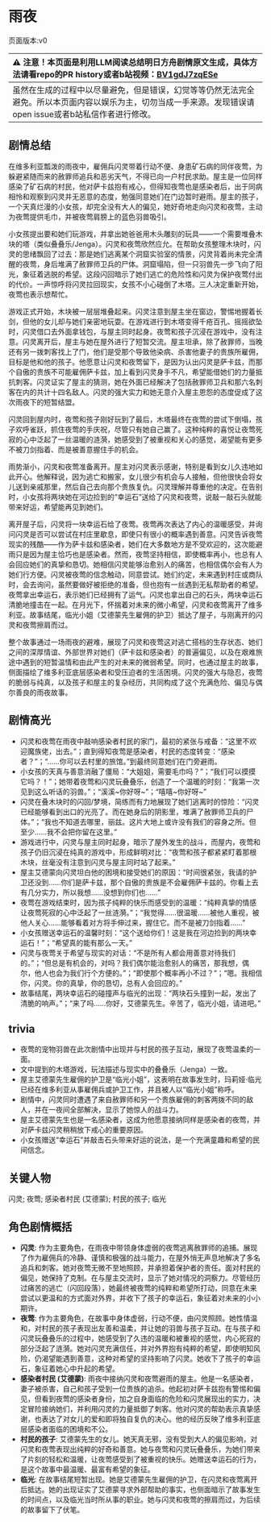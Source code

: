 # 雨夜
页面版本:v0
 

| :warning: 注意！本页面是利用LLM阅读总结明日方舟剧情原文生成，具体方法请看repo的PR history或者b站视频：[BV1gdJ7zqESe](https://www.bilibili.com/video/BV1gdJ7zqESe/)         |
|:----------------------------|
| 虽然在生成的过程中以尽量避免，但是错误，幻觉等等仍然无法完全避免。所以本页面内容以娱乐为主，切勿当成一手来源。发现错误请open issue或者b站私信作者进行修改。|



## 剧情总结
在维多利亚瓢泼的雨夜中，雇佣兵闪灵带着行动不便、身患矿石病的同伴夜莺，为躲避紧随而来的赦罪师追兵和恶劣天气，不得已向一户村民求助。屋主是一位同样感染了矿石病的村民，他对萨卡兹抱有戒心，但得知夜莺也是感染者后，出于同病相怜和观察到闪灵并无恶意的态度，勉强同意她们在门边暂时避雨。屋主的孩子，一个天真烂漫的小女孩，却完全没有大人的偏见，她好奇地走向闪灵和夜莺，主动为夜莺提供毛巾，并被夜莺肩膀上的蓝色羽兽吸引。

小女孩提出要和她们玩游戏，并拿出她爸爸用木头雕刻的玩具——一个需要堆叠木块的塔（类似叠叠乐/Jenga）。闪灵和夜莺欣然应允。在帮助女孩整理木块时，闪灵的思绪飘回了过去：那是她们逃离某个洞窟实验室的情景，闪灵背着尚未完全清醒的夜莺，身后堆满了赦罪师卫兵的尸体。洞窟塌陷，但一只羽兽先一步飞向了阳光，象征着逃脱的希望。这段闪回暗示了她们逃亡的危险性和闪灵为保护夜莺付出的代价。一声惊呼将闪灵拉回现实，女孩不小心碰倒了木塔。三人决定重新开始，夜莺也表示想帮忙。

游戏正式开始，木块被一层层堆叠起来。闪灵注意到屋主坐在窗边，警惕地握着长剑，但他的女儿却与她们亲密地玩耍。在游戏进行到木塔变得千疮百孔、摇摇欲坠时，闪灵借口去外面拿钱包，与屋主同时起身。夜莺和孩子沉浸在游戏中，没有注意。闪灵离开后，屋主与她在屋外进行了短暂交流。屋主坦承，除了赦罪师，当晚还有另一拨刺客找上了门，他们是受那个导致他染病、杀害他妻子的贵族所雇佣，目标是他和他的孩子。他愿意让闪灵和夜莺留下，是因为认出闪灵是萨卡兹，而那个自傲的贵族不可能雇佣萨卡兹，加上看到闪灵身手不凡，希望能借她们的力量抵抗刺客。闪灵证实了屋主的猜测，她在外面已经解决了包括赦罪师卫兵和那六名刺客在内的共计十四名敌人。闪灵的强大实力和她无意介入屋主恩怨的态度促成了这次雨夜下的短暂结盟。

闪灵回到屋内时，夜莺和孩子刚好玩到了最后，木塔最终在夜莺的尝试下倒塌，孩子欢呼雀跃，抓住夜莺的手庆祝，尽管只有她自己赢了。这种纯粹的喜悦让夜莺死寂的心中泛起了一丝温暖的涟漪，她感受到了被重视和关心的感觉，渴望能有更多不被刀剑指着、而是被善意握住手的机会。

雨势渐小，闪灵和夜莺准备离开。屋主对闪灵表示感谢，特别是看到女儿久违地如此开心。他解释说，因为逃亡和搬家，女儿很少有机会与人接触，但他很快会将女儿送到亲戚那里，然后自己去向那个贵族复仇。闪灵理解并尊重他的决定。在告别时，小女孩将两块她在河边捡到的“幸运石”送给了闪灵和夜莺，说敲一敲石头就能带来好运，希望能再见到她们。

离开屋子后，闪灵将一块幸运石给了夜莺。夜莺再次表达了内心的温暖感受，并询问闪灵是否可以尝试在村庄里歇息，即使只有很小的概率遇到善意。闪灵告诉夜莺现实的残酷——作为萨卡兹和感染者，她们在大多数地方是不受欢迎的，这次能避雨只是因为屋主恰巧也是感染者。然而，夜莺坚持相信，即使概率再小，也总有人会回应她们的真挚和恳切。她相信闪灵能够治愈别人的痛苦，也相信偶尔会有人为她们行方便。闪灵被夜莺的信念触动，同意尝试。她们约定，未来遇到村庄或商队时，会去询问，虽然要做好被拒绝的准备，但也抱有一丝遇到无私帮助者的希望。夜莺拿出幸运石，表示她们已经拥有了运气。闪灵也拿出自己的石头，两块幸运石清脆地撞击在一起。在月光下，怀揣着对未来的微小希望，闪灵和夜莺离开了维多利亚。故事结尾，临光小姐（艾德蒙先生雇佣的护卫）抵达了屋子，与刚离开的闪灵和夜莺擦肩而过。

整个故事通过一场雨夜的避难，展现了闪灵和夜莺这对逃亡搭档的生存状态、她们之间的深厚情谊、外部世界对她们（萨卡兹和感染者）的普遍偏见，以及在艰难旅途中遇到的短暂温情和由此产生的对未来的微弱希望。同时，也通过屋主的故事，侧面描绘了维多利亚底层感染者和受压迫者的生活困境。闪灵的强大与隐忍，夜莺的脆弱与纯真，以及孩子和屋主的复杂经历，共同构成了这个充满危险、偏见与偶尔善良的雨夜故事。
## 剧情高光
- 闪灵和夜莺在雨夜中敲响感染者村民的家门，最初的紧张与戒备：“这里不欢迎魔族佬，出去。”；直到得知夜莺是感染者，村民的态度转变：“感染者？”；“......你可以去村里的旅馆。”到最终同意她们在门旁避雨。
- 小女孩的天真与善意消融了僵局：“大姐姐，需要毛巾吗？”；“我们可以摸摸它吗？！”；她带着夜莺和闪灵玩叠叠乐，创造了一个温暖的时刻：“我第一次见到这么听话的羽兽。”；“溪溪~你好呀~”；“嘻嘻~你好呀~”
- 闪灵在叠木块时的闪回/梦境，简练而有力地展现了她们逃离时的惊险：“闪灵已经能够看到出口的光亮了。而在她身后的阴影里，堆满了赦罪师卫兵的尸体。”；“我也不知道去哪里，丽兹。这片大地上或许没有我们的容身之所。但至少......我不会把你留在这里。”
- 游戏进行中，闪灵与屋主同时起身，暗示了屋外发生的战斗，而屋内，夜莺和孩子仍旧沉浸在纯真的游戏中，形成鲜明对比：“夜莺和孩子都紧紧盯着那根木块，丝毫没有注意到闪灵与屋主同时站了起来。”
- 屋主艾德蒙向闪灵坦白他的困境和接受她们的原因：“时间很紧张，我请的护卫还没到......你们是萨卡兹，那个自傲的贵族是不会雇佣萨卡兹的。你看上去有几分实力，所以我想......没想到你们也......”
- 夜莺在游戏结束时，因为孩子纯粹的快乐而感受到的温暖：“纯粹真挚的情感让夜莺死寂的心中泛起了一丝涟漪。”；“我觉得......很温暖......被他人重视，被他人关心......能够看着对方将手伸过来，握住它。而不是被刀剑指着......”
- 小女孩赠送幸运石的温馨时刻：“这个送给你们！这是我在河边捡到的两块幸运石！”；“希望真的能有那么一天。”
- 闪灵与夜莺关于希望与现实的对话：“不是所有人都会用善意对待我们的。”；“但总是有机会的，对吗？我们偶尔能治愈别人的痛苦，那我想，偶尔，他人也会为我们行个方便的。”；“即使那个概率再小不过？”；“嗯。我相信你，闪灵。你的真挚，你的恳切，总有人会回应的。”
- 故事结尾，两块幸运石的碰撞声与临光的出现：“两块石头撞到一起，发出了清脆的响声。”；“来了吗......你好，艾德蒙先生。辛苦了，临光小姐，请进吧。”
## trivia
- 夜莺的宠物羽兽在此次剧情中出现并与村民的孩子互动，展现了夜莺温柔的一面。
- 文中提到的木塔游戏，玩法描述与现实中的叠叠乐（Jenga）一致。
- 屋主艾德蒙先生雇佣的护卫是“临光小姐”，这表明在故事发生时，玛莉娅·临光已经在维多利亚从事雇佣兵或护卫工作，并且被人以“临光小姐”称呼。
- 剧情中，闪灵同时遭遇了来自赦罪师和另一个贵族雇佣的刺客两拨不同的敌人，并在一夜间全部解决，显示了她惊人的战斗力。
- 屋主艾德蒙先生也是一名感染者，这成为他愿意接纳同样是感染者的夜莺，并对萨卡兹闪灵稍稍放下戒心的重要原因。
- 小女孩赠送“幸运石”并敲击石头带来好运的说法，是一个充满童趣和希望的民间信念。
## 关键人物
闪灵; 夜莺; 感染者村民 (艾德蒙); 村民的孩子; 临光
## 角色剧情概括
-   **闪灵**: 作为主要角色，在雨夜中带领身体虚弱的夜莺逃离赦罪师的追捕。展现了作为雇佣兵的冷静、谨慎和极强的战斗能力，在屋外悄无声息地解决了多名追兵和刺客。她对夜莺无微不至地照顾，并承担着保护者的责任。面对村民的偏见，她保持了克制。在与屋主交流时，显示了她对情况的洞察力。尽管经历过痛苦的逃亡（闪回段落），她最终被夜莺的纯粹和希望所打动，同意在未来尝试以更温和的方式面对外界，并收下了孩子的幸运石，象征着对未来的小小期许。
-   **夜莺**: 作为主要角色，在故事中身体虚弱，行动不便，由闪灵照顾。她性情温和，对村民的孩子表现出友善和温柔，并让她的羽兽与孩子互动。在与孩子和闪灵玩叠叠乐的过程中，她感受到了久违的温暖和被重视的感觉，内心死寂的部分泛起了涟漪。她对闪灵充满信任，并对外界抱有纯粹的希望，即使明知风险，仍渴望能遇到善意，这种对希望的坚持影响了闪灵。她收下了孩子的幸运石，象征着她心中升起的希望。
-   **感染者村民 (艾德蒙)**: 雨夜中接纳闪灵和夜莺避雨的屋主。他是一名感染者，妻子被杀害，自己和孩子受到一位贵族的追杀。他起初对萨卡兹抱有警惕和偏见，但看到夜莺的感染者身份，加之自身面临的危险和闪灵展现出的实力，决定冒险接纳她们，并利用闪灵的力量抵御了刺客。他对闪灵的帮助表示真挚感谢，也表达了对女儿的爱和即将独自复仇的决心。他的经历反映了维多利亚底层感染者面临的困境和不公。
-   **村民的孩子**: 艾德蒙先生的女儿。她天真无邪，没有受到大人的偏见影响，对闪灵和夜莺表现出纯粹的好奇和善意。她与夜莺和闪灵玩叠叠乐，为她们带来了片刻的轻松和温暖，让夜莺感受到了被重视的快乐。她赠送幸运石的行为，是这个故事中最温暖、最富有希望的象征。
-   **临光**: 在故事结尾短暂出现。她是艾德蒙先生雇佣的护卫，在闪灵和夜莺离开后抵达。她的出现证实了艾德蒙寻求外部帮助的事实，也侧面暗示了故事发生的时间点，以及临光当时所从事的职业。她与闪灵和夜莺的擦肩而过，为后续的故事留下了伏笔。